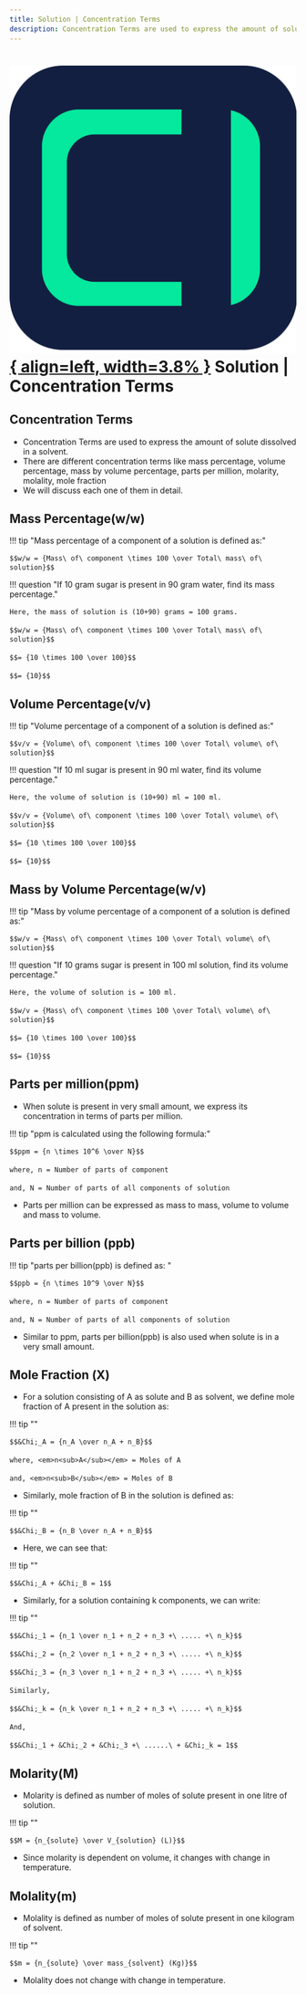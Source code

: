 ```yaml
---
title: Solution | Concentration Terms
description: Concentration Terms are used to express the amount of solute dissolved in a solvent.
---
```


# [![ChemistryEdu Logo](../../images/favicon.svg){ align=left, width=3.8% }](../../index.md)  Solution | Concentration Terms

## Concentration Terms

* Concentration Terms are used to express the amount of solute dissolved in a solvent.
* There are different concentration terms like mass percentage, volume percentage, mass by volume percentage, parts per million, molarity, molality, mole fraction
* We will discuss each one of them in detail.

## Mass Percentage(w/w)

!!! tip "Mass percentage of a component of a solution is defined as:"

    $$w/w = {Mass\ of\ component \times 100 \over Total\ mass\ of\ solution}$$

!!! question "If 10 gram sugar is present in 90 gram water, find its mass percentage."

    Here, the mass of solution is (10+90) grams = 100 grams.

    $$w/w = {Mass\ of\ component \times 100 \over Total\ mass\ of\ solution}$$

    $$= {10 \times 100 \over 100}$$

    $$= {10}$$

## Volume Percentage(v/v)

!!! tip "Volume percentage of a component of a solution is defined as:"

    $$v/v = {Volume\ of\ component \times 100 \over Total\ volume\ of\ solution}$$

!!! question "If 10 ml sugar is present in 90 ml water, find its volume percentage."

    Here, the volume of solution is (10+90) ml = 100 ml.

    $$v/v = {Volume\ of\ component \times 100 \over Total\ volume\ of\ solution}$$

    $$= {10 \times 100 \over 100}$$

    $$= {10}$$

## Mass by Volume Percentage(w/v)

!!! tip "Mass by volume percentage of a component of a solution is defined as:"

    $$w/v = {Mass\ of\ component \times 100 \over Total\ volume\ of\ solution}$$

!!! question "If 10 grams sugar is present in 100 ml solution, find its volume percentage."

    Here, the volume of solution is = 100 ml.

    $$w/v = {Mass\ of\ component \times 100 \over Total\ volume\ of\ solution}$$

    $$= {10 \times 100 \over 100}$$

    $$= {10}$$

## Parts per million(ppm)

* When solute is present in very small amount, we express its concentration in terms of parts per million.

!!! tip "ppm is calculated using the following formula:"

    $$ppm = {n \times 10^6 \over N}$$

    where, n = Number of parts of component

    and, N = Number of parts of all components of solution

* Parts per million can be expressed as mass to mass, volume to volume and mass to volume.

## Parts per billion (ppb)

!!! tip "parts per billion(ppb) is defined as: "

    $$ppb = {n \times 10^9 \over N}$$

    where, n = Number of parts of component

    and, N = Number of parts of all components of solution

* Similar to ppm, parts per billion(ppb) is also used when solute is in a very small amount.

## Mole Fraction (&Chi;)

* For a solution consisting of A as solute and B as solvent, we define mole fraction of A present in the solution as:

!!! tip ""

    $$&Chi;_A = {n_A \over n_A + n_B}$$

    where, <em>n<sub>A</sub></em> = Moles of A

    and, <em>n<sub>B</sub></em> = Moles of B

* Similarly, mole fraction of B in the solution is defined as:

!!! tip ""

    $$&Chi;_B = {n_B \over n_A + n_B}$$

* Here, we can see that:

!!! tip ""

    $$&Chi;_A + &Chi;_B = 1$$

* Similarly, for a solution containing k components, we can write:

!!! tip ""

    $$&Chi;_1 = {n_1 \over n_1 + n_2 + n_3 +\ ..... +\ n_k}$$

    $$&Chi;_2 = {n_2 \over n_1 + n_2 + n_3 +\ ..... +\ n_k}$$

    $$&Chi;_3 = {n_3 \over n_1 + n_2 + n_3 +\ ..... +\ n_k}$$

    Similarly,

    $$&Chi;_k = {n_k \over n_1 + n_2 + n_3 +\ ..... +\ n_k}$$

    And,

    $$&Chi;_1 + &Chi;_2 + &Chi;_3 +\ ......\ + &Chi;_k = 1$$

## Molarity(M)

* Molarity is defined as number of moles of solute present in one litre of solution.

!!! tip ""

    $$M = {n_{solute} \over V_{solution} (L)}$$

* Since molarity is dependent on volume, it changes with change in temperature.

## Molality(m)

* Molality is defined as number of moles of solute present in one kilogram of solvent.

!!! tip ""

    $$m = {n_{solute} \over mass_{solvent} (Kg)}$$

* Molality does not change with change in temperature.
